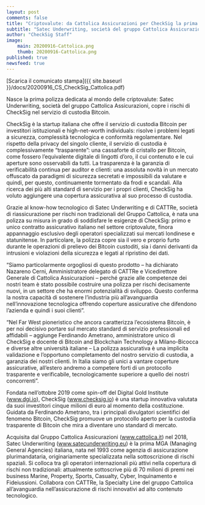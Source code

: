 ```yaml
---
layout: post
comments: false
title: "Criptovalute: da Cattolica Assicurazioni per CheckSig la prima polizza dedicata alla custodia di Bitcoin"
subtitle: "Satec Underwriting, società del gruppo Cattolica Assicurazioni, copre i rischi di CheckSig nel servizio di custodia Bitcoin."
author: "CheckSig Staff"
image:
    main: 20200916-Cattolica.png
    thumb: 20200916-Cattolica.png
published: true
newsfeed: true
---
```


[Scarica il comunicato stampa]({{ site.baseurl }}/docs/20200916_CS_CheckSig_Cattolica.pdf)

Nasce la prima polizza dedicata al mondo delle criptovalute: Satec Underwriting, società del gruppo Cattolica Assicurazioni, copre i rischi di CheckSig nel servizio di custodia Bitcoin.

CheckSig è la startup italiana che offre il servizio di custodia Bitcoin per investitori istituzionali e high-net-worth individuals: risolve i problemi legati a sicurezza, complessità tecnologica e conformità regolamentare. Nel rispetto della privacy del singolo cliente, il servizio di custodia è complessivamente “trasparente”: una cassaforte di cristallo per Bitcoin, come fossero l’equivalente digitale di lingotti d’oro, il cui contenuto e le cui aperture sono osservabili da tutti. La trasparenza è la garanzia di verificabilità continua per auditor e clienti: una assoluta novità in un mercato offuscato da paradigmi di sicurezza secretati e impossibili da valutare e quindi, per questo, continuamente tormentato da frodi e scandali. Alla ricerca dei più alti standard di servizio per i propri clienti, CheckSig ha voluto aggiungere una copertura assicurativa al suo processo di custodia.

Grazie al know-how tecnologico di Satec Underwriting e di CATTRe, società di riassicurazione per rischi non tradizionali del Gruppo Cattolica, è nata una polizza su misura in grado di soddisfare le esigenze di CheckSig: primo e unico contratto assicurativo italiano nel settore criptovalute, finora appannaggio esclusivo degli operatori specializzati sui mercati londinese e statunitense. In particolare, la polizza copre sia il vero e proprio furto durante le operazioni di prelievo dei Bitcoin custoditi, sia i danni derivanti da intrusioni e violazioni della sicurezza e legati al ripristino dei dati.

“Siamo particolarmente orgogliosi di questo prodotto – ha dichiarato Nazareno Cerni, Amministratore delegato di CATTRe e Vicedirettore Generale di Cattolica Assicurazioni – perché grazie alle competenze dei nostri team è stato possibile costruire una polizza per rischi decisamente nuovi, in un settore che ha enormi potenzialità di sviluppo. Questo conferma la nostra capacità di sostenere l’industria più all’avanguardia nell’innovazione tecnologica offrendo coperture assicurative che difendono l’azienda e quindi i suoi clienti”.

“Nel Far West pioneristico che ancora caratterizza l’ecosistema Bitcoin, è per noi decisivo portare sul mercato standard di servizio professionali ed affidabili – aggiunge Ferdinando Ametrano, amministratore unico di CheckSig e docente di Bitcoin and Blockchain Technology a Milano-Bicocca e diverse altre università italiane – La polizza assicurativa è una implicita validazione e l’opportuno completamento del nostro servizio di custodia, a garanzia dei nostri clienti. In Italia siamo gli unici a vantare coperture assicurative, all’estero andremo a competere forti di un protocollo trasparente e verificabile, tecnologicamente superiore a quello dei nostri concorrenti”.
 

Fondata nell’ottobre 2019 come spin-off del Digital Gold Institute (www.dgi.io), CheckSig (www.checksig.io) è una startup innovativa valutata da suoi investitori cinque milioni di euro al momento della costituzione. Guidata da Ferdinando Ametrano, tra i principali divulgatori scientifici del fenomeno Bitcoin, CheckSig promuove un protocollo aperto per la custodia trasparente di Bitcoin che mira a diventare uno standard di mercato.

Acquisita dal Gruppo Cattolica Assicurazioni (www.cattolica.it) nel 2018, Satec Underwriting (www.satecunderwriting.eu) è la prima MGA (Managing General Agencies) italiana, nata nel 1993 come agenzia di assicurazione plurimandataria, originariamente specializzata nella sottoscrizione di rischi spaziali. Si colloca tra gli operatori internazionali più attivi nella copertura di rischi non tradizionali: attualmente sottoscrive più di 70 milioni di premi nei business Marine, Property, Sports, Casualty, Cyber, Inquinamento e Fideiussioni. Collabora con CATTRe, la Specialty Line del gruppo Cattolica all’avanguardia nell’assicurazione di rischi innovativi ad alto contenuto tecnologico.


